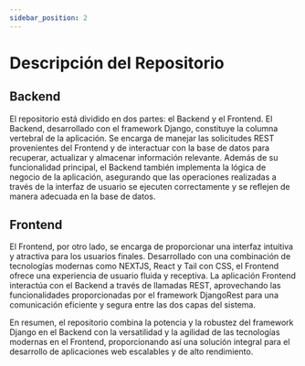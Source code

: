 ```yaml
---
sidebar_position: 2
---
```


# Descripción del Repositorio

## Backend

El repositorio está dividido en dos partes: el Backend y el Frontend. El Backend, desarrollado con el framework Django, constituye la columna vertebral de la aplicación. Se encarga de manejar las solicitudes REST provenientes del Frontend y de interactuar con la base de datos para recuperar, actualizar y almacenar información relevante. Además de su funcionalidad principal, el Backend también implementa la lógica de negocio de la aplicación, asegurando que las operaciones realizadas a través de la interfaz de usuario se ejecuten correctamente y se reflejen de manera adecuada en la base de datos.

## Frontend

El Frontend, por otro lado, se encarga de proporcionar una interfaz intuitiva y atractiva para los usuarios finales. Desarrollado con una combinación de tecnologías modernas como NEXTJS, React y Tail con CSS, el Frontend ofrece una experiencia de usuario fluida y receptiva. La aplicación Frontend interactúa con el Backend a través de llamadas REST, aprovechando las funcionalidades proporcionadas por el framework DjangoRest para una comunicación eficiente y segura entre las dos capas del sistema.

En resumen, el repositorio combina la potencia y la robustez del framework Django en el Backend con la versatilidad y la agilidad de las tecnologías modernas en el Frontend, proporcionando así una solución integral para el desarrollo de aplicaciones web escalables y de alto rendimiento.
